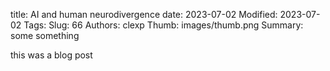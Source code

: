 title: AI and human neurodivergence
date: 2023-07-02
Modified: 2023-07-02
Tags: 
Slug: 66
Authors: clexp
Thumb: images/thumb.png
Summary: some something

this was a blog post